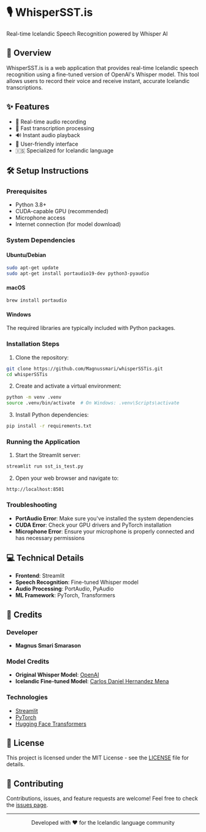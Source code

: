 # 🎙️ WhisperSST.is

Real-time Icelandic Speech Recognition powered by Whisper AI

## 🌟 Overview

WhisperSST.is is a web application that provides real-time Icelandic speech recognition using a fine-tuned version of OpenAI's Whisper model. This tool allows users to record their voice and receive instant, accurate Icelandic transcriptions.

## ✨ Features

- 🎤 Real-time audio recording
- 🚀 Fast transcription processing
- 🔊 Instant audio playback
- 📱 User-friendly interface
- 🇮🇸 Specialized for Icelandic language

## 🛠️ Setup Instructions

### Prerequisites
- Python 3.8+
- CUDA-capable GPU (recommended)
- Microphone access
- Internet connection (for model download)

### System Dependencies

#### Ubuntu/Debian
```bash
sudo apt-get update
sudo apt-get install portaudio19-dev python3-pyaudio
```

#### macOS
```bash
brew install portaudio
```

#### Windows
The required libraries are typically included with Python packages.

### Installation Steps

1. Clone the repository:
```bash
git clone https://github.com/Magnussmari/whisperSSTis.git
cd whisperSSTis
```

2. Create and activate a virtual environment:
```bash
python -m venv .venv
source .venv/bin/activate  # On Windows: .venv\Scripts\activate
```

3. Install Python dependencies:
```bash
pip install -r requirements.txt
```

### Running the Application

1. Start the Streamlit server:
```bash
streamlit run sst_is_test.py
```

2. Open your web browser and navigate to:
```
http://localhost:8501
```

### Troubleshooting

- **PortAudio Error**: Make sure you've installed the system dependencies
- **CUDA Error**: Check your GPU drivers and PyTorch installation
- **Microphone Error**: Ensure your microphone is properly connected and has necessary permissions

## 💻 Technical Details

- **Frontend**: Streamlit
- **Speech Recognition**: Fine-tuned Whisper model
- **Audio Processing**: PortAudio, PyAudio
- **ML Framework**: PyTorch, Transformers

## 👥 Credits

### Developer
- **Magnus Smari Smarason**

### Model Credits
- **Original Whisper Model**: [OpenAI](https://github.com/openai/whisper)
- **Icelandic Fine-tuned Model**: [Carlos Daniel Hernandez Mena](https://huggingface.co/carlosdanielhernandezmena/whisper-large-icelandic-10k-steps-1000h)

### Technologies
- [Streamlit](https://streamlit.io/)
- [PyTorch](https://pytorch.org/)
- [Hugging Face Transformers](https://huggingface.co/transformers/)

## 📄 License

This project is licensed under the MIT License - see the [LICENSE](LICENSE) file for details.

## 🤝 Contributing

Contributions, issues, and feature requests are welcome! Feel free to check the [issues page](https://github.com/Magnussmari/whisperSSTis/issues).

---
<p align="center">
Developed with ❤️ for the Icelandic language community
</p>
